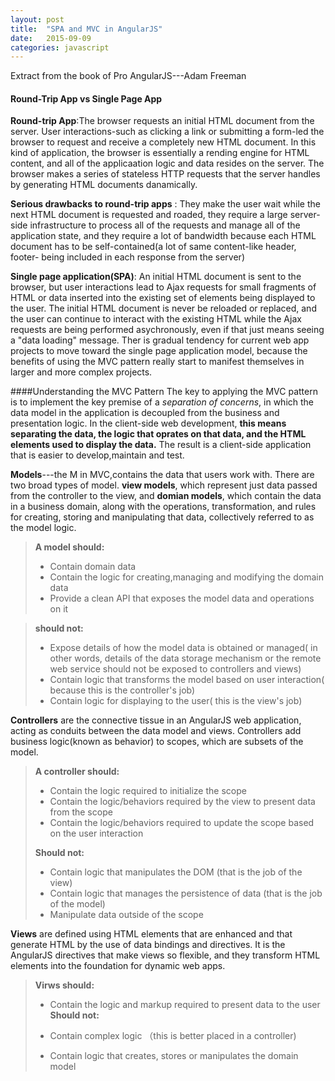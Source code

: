 ```yaml
---
layout: post
title:  "SPA and MVC in AngularJS"
date:   2015-09-09
categories: javascript
---
```

Extract from the book of Pro AngularJS---Adam Freeman

#### Round-Trip App vs Single Page App

**Round-trip App**:The browser requests an initial HTML document from the server. User interactions-such as clicking a link or submitting a form-led the browser to request and receive a completely new HTML document. In this kind of application, the browser is essentially a rending engine for HTML content, and all of the applicaation logic and data resides on the server. The browser makes a series of stateless HTTP requests that the server handles by generating HTML documents danamically.

**Serious drawbacks to round-trip apps** : They make the user wait while the next HTML document is requested and roaded, they require a large server-side infrastructure to process all of the requests and manage all of the application state, and they require a lot of bandwidth because each HTML document has to be self-contained(a lot of same content-like header, footer- being included in each response from the server)

**Single page application(SPA)**: An initial HTML document is sent to the browser, but user interactions lead to Ajax requests for small fragments of HTML or data inserted into the existing set of elements being displayed to the user. The initial HTML document is never be reloaded or replaced, and the user can continue to interact with the existing HTML while the Ajax requests are being performed asychronously, even if that just means seeing a "data loading" message.
Ther is gradual tendency for current web app projects to move toward the single page application model, because the benefits of using the MVC pattern really start to manifest themselves in larger and more complex projects.

####Understanding the MVC Pattern
The key to applying the MVC pattern is to implement the key premise of a *separation of concerns*, in which the data model in the application is decoupled from the business and presentation logic. In the client-side web development, **this means separating the data, the logic that oprates on that data, and the HTML elements used to display the data.** The result is a client-side application that is easier to develop,maintain and test.

**Models**---the M in MVC,contains the data that users work with. There are two broad types of model. **view models**, which represent just data passed from the controller to the view, and **domian models**, which contain the data in a business domain, along with the operations, transformation, and rules for creating, storing and manipulating that data, collectively referred to as the model logic.

> **A model should:**
> 
>  - Contain domain data
>  - Contain the logic for creating,managing and modifying the domain data 
>  - Provide a clean API that exposes the model data and operations on it  

> **should not:**
> 
>  - Expose details of how the model data is obtained or managed( in other words, details of the data storage mechanism or the remote web
> service should not be exposed to controllers and views)
>  - Contain logic that transforms the model based on user interaction( because this is the controller's job)
>  - Contain logic for displaying to the user( this is the view's job)

 
**Controllers** are the connective tissue in an AngularJS web application, acting as conduits between the data model and views. Controllers add business logic(known as behavior) to scopes, which are subsets of the model.

> **A controller should:**
> 
>  - Contain the logic required to initialize the scope
>  - Contain the logic/behaviors required by the view to present data from the scope
>  - Contain the logic/behaviors required to update the scope based on the user interaction      
> 
> **Should not:**
>   
>  - Contain logic that manipulates the DOM (that is the job of the view)
>  - Contain logic that manages the persistence of data (that is the job of the model)
>  - Manipulate data outside of the scope

**Views** are defined using HTML elements that are enhanced and that generate HTML by the use of data bindings and directives. It is the AngularJS directives that make views so flexible, and they transform HTML elements into the foundation for dynamic web apps.

> **Virws should:**
> 
>  - Contain the logic and markup required to present data to the user  
> **Should not:**
> 
>  - Contain complex logic （this is better placed in a controller)
>  - Contain logic that creates, stores or manipulates the domain model